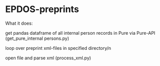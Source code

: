 # EPDOS-preprints
What it does:

get pandas dataframe of all internal person records in Pure via Pure-API (get_pure_internal persons.py)

loop over preprint xml-files in specified directory/n

open file and parse xml (process_xml.py)



